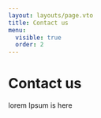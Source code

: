 ```yaml
---
layout: layouts/page.vto
title: Contact us
menu:
  visible: true
  order: 2
---
```

# Contact us

lorem Ipsum is here
